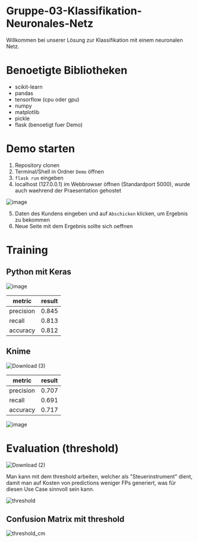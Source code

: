 # Gruppe-03-Klassifikation-Neuronales-Netz

Willkommen bei unserer Lösung zur Klassifikation mit einem neuronalen Netz.

# Benoetigte Bibliotheken
- scikit-learn
- pandas
- tensorflow (cpu oder gpu)
- numpy
- matplotlib
- pickle
- flask (benoetigt fuer Demo)

# Demo starten
1. Repository clonen
2. Terminal/Shell in Ordner `Demo` öffnen
3. `flask run` eingeben
4. localhost (127.0.0.1) im Webbrowser öffnen (Standardport 5000), wurde auch waehrend der Praesentation gehostet

![image](https://user-images.githubusercontent.com/116145963/220192295-d9bb395b-1fd5-49a6-a7ad-52963156e9ae.png)


5. Daten des Kundens eingeben und auf `Abschicken` klicken, um Ergebnis zu bekommen
6. Neue Seite mit dem Ergebnis sollte sich oeffnen

# Training

## Python mit Keras
![image](https://user-images.githubusercontent.com/116145963/222932073-2b14f502-0747-4552-b063-d72eb22b6d9a.png)


| metric | result |
| --- | --- |
| precision | 0.845 |
| recall | 0.813 |
| accuracy | 0.812 |

## Knime

![Download (3)](https://user-images.githubusercontent.com/116145963/221373882-1bb34dc9-a582-42d1-9bdc-cf388e937099.png)

| metric | result |
| --- | --- |
| precision | 0.707 |
| recall | 0.691 |
| accuracy | 0.717 |


![image](https://user-images.githubusercontent.com/116145963/218550747-5661cb20-cc06-48ac-8460-de1cd9f08ea0.png)


# Evaluation (threshold)

![Download (2)](https://user-images.githubusercontent.com/116145963/221374111-28b7bddb-7ba0-4801-b6a2-c87ecf719b97.png)


Man kann mit dem threshold arbeiten, welcher als "Steuerinstrument" dient, damit man auf Kosten von predictions weniger FPs generiert, was für diesen Use Case sinnvoll sein kann.

![threshold](https://user-images.githubusercontent.com/116145963/221374115-c0aaea58-f315-42c9-aba6-12ca1cf56c31.png)

## Confusion Matrix mit threshold

![threshold_cm](https://user-images.githubusercontent.com/116145963/221374217-b77781b1-c1a3-4a94-961d-bf67b509f238.png)

